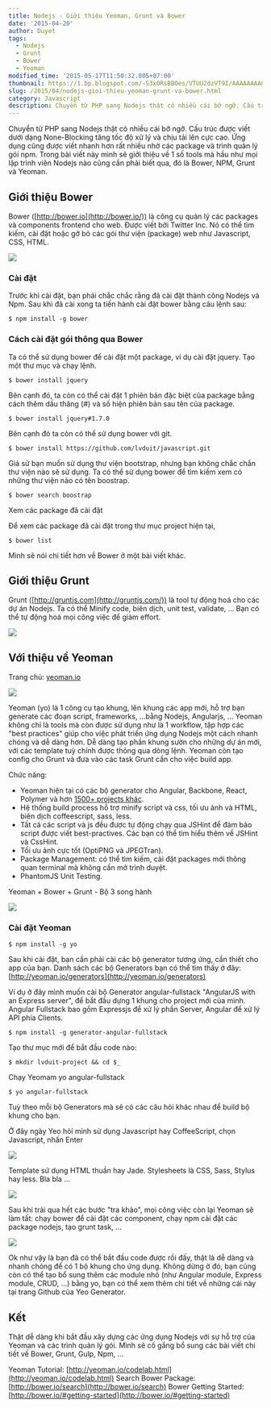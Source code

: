 ```yaml
---
title: Nodejs - Giới thiệu Yeoman, Grunt và Bower
date: '2015-04-20'
author: Duyet
tags:
  - Nodejs
  - Grunt
  - Bower
  - Yeoman
modified_time: '2015-05-17T11:50:32.805+07:00'
thumbnail: https://1.bp.blogspot.com/-S3xORsBBOes/VTUU2dzVT9I/AAAAAAAACTw/v0XhVPBgDfE/s1600/bower.png
slug: /2015/04/nodejs-gioi-thieu-yeoman-grunt-va-bower.html
category: Javascript
description: Chuyển từ PHP sang Nodejs thật có nhiều cái bỡ ngỡ. Cấu trúc được viết dưới dạng None-Blocking tăng tốc độ xử lý và chịu tải lên cực cao. Ứng dụng cũng được viết nhanh hơn rất nhiều nhờ các package và trình quản lý gói npm. Trong bài viết này mình sẽ giới thiệu về 1 số tools mà hầu như mọi lập trình viên Nodejs nào cũng cần phải biết qua, đó là Bower, NPM, Grunt và Yeoman.
---
```


Chuyển từ PHP sang Nodejs thật có nhiều cái bỡ ngỡ. Cấu trúc được viết dưới dạng None-Blocking tăng tốc độ xử lý và chịu tải lên cực cao. Ứng dụng cũng được viết nhanh hơn rất nhiều nhờ các package và trình quản lý gói npm. Trong bài viết này mình sẽ giới thiệu về 1 số tools mà hầu như mọi lập trình viên Nodejs nào cũng cần phải biết qua, đó là Bower, NPM, Grunt và Yeoman.

## Giới thiệu Bower

Bower ([http://bower.io](http://bower.io/)) là công cụ quản lý các packages và components frontend cho web. Được viết bởi Twitter Inc. Nó có thể tìm kiếm, cài đặt hoặc gỡ bõ các gói thư viện (package) web như Javascript, CSS, HTML.

![](https://1.bp.blogspot.com/-S3xORsBBOes/VTUU2dzVT9I/AAAAAAAACTw/v0XhVPBgDfE/s1600/bower.png)

### Cài đặt

Trước khi cài đặt, bạn phải chắc chắc rằng đã cài đặt thành công Nodejs và Npm. Sau khi đã cài xong ta tiến hành cài đặt bower bằng câu lệnh sau:

```
$ npm install -g bower
```

### Cách cài đặt gói thông qua Bower

Ta có thể sử dụng bower để cài đặt một package, ví dụ cài đặt jquery. Tạo một thư mục và chạy lệnh.

```
$ bower install jquery
```

Bên cạnh đó, ta còn có thể cài đặt 1 phiên bản đặc biệt của package bằng cách thêm dấu thăng (#) và số hiện phiên bản sau tên của package.

```
$ bower install jquery#1.7.0
```

Bên cạnh đó ta còn có thể sử dụng bower với git.

```
$ bower install https://github.com/lvduit/javascript.git
```

Giả sử bạn muốn sử dụng thư viện bootstrap, nhưng bạn không chắc chắn thư viện nào sẽ sử dụng. Ta có thể sử dụng bower để tìm kiếm xem có những thư viện nào có tên boostrap.

```
$ bower search boostrap
```

Xem các package đã cài đặt

Để xem các package đã cài đặt trong thư mục project hiện tại,

```
$ bower list
```

Mình sẽ nói chi tiết hơn về Bower ở một bài viết khác.

## Giới thiệu Grunt

Grunt ([http://gruntjs.com](http://gruntjs.com/)) là tool tự động hoá cho các dự án Nodejs. Ta có thể Minify code, biên dịch, unit test, validate, ... Bạn có thể tự động hoá mọi công việc để giảm effort.

![](https://2.bp.blogspot.com/-bEpKWPHnB0k/VTUVwgNafOI/AAAAAAAACT4/WelLMu7wB-U/s1600/grunt.png)

## Với thiệu về Yeoman

Trang chủ: [yeoman.io](http://yeoman.io/)

![](https://3.bp.blogspot.com/-iWaRUE9laHg/VTUQLSe3r4I/AAAAAAAACTk/BQhQmLPIiMo/s1600/yeoman.png)

Yeoman (yo) là 1 công cụ tạo khung, lên khung các app mới, hỗ trợ bạn generate các đoạn script, frameworks, ...bằng Nodejs, Angularjs, ... Yeoman không chỉ là tools mà còn được sử dụng như là 1 workflow, tập hợp các "best practices" giúp cho việc phát triển ứng dụng Nodejs một cách nhanh chóng và dễ dàng hơn.
Dễ dàng tạo phần khung sườn cho những dự án mới, với các template tuỳ chỉnh được thông qua dòng lệnh. Yeoman còn tạo config cho Grunt và đưa vào các task Grunt cần cho việc build app.

Chức năng:

- Yeoman hiện tại có các bộ generator cho Angular, Backbone, React, Polymer và hơn [1500+ projects khác](http://yeoman.io/generators).
- Hệ thống build process hỗ trợ minify script và css, tối ưu ảnh và HTML, biên dịch coffeescript, sass, less.
- Tất cả các script và js đều được tự động chạy qua JSHint để đảm bảo script được viết best-practives. Các bạn có thể tìm hiểu thêm về JSHint và CssHint.
- Tối ưu ảnh cực tốt (OptiPNG và JPEGTran).
- Package Management: có thể tìm kiếm, cài đặt packages mới thông quan terminal mà không cần mở trình duyệt.
- PhantomJS Unit Testing.

Yeoman + Bower + Grunt - Bộ 3 song hành

![](https://4.bp.blogspot.com/-RfsS9jWKACs/VTUWnPxbkPI/AAAAAAAACUA/st104-Cz0zg/s1600/workflow.c3cc.jpg)

### Cài đặt Yeoman

```
$ npm install -g yo
```

Sau khi cài đặt, bạn cần phải cài các bộ generator tương ứng, cần thiết cho app của bạn.
Danh sách các bộ Generators bạn có thể tìm thấy ở đây: [http://yeoman.io/generators](http://yeoman.io/generators)

Ví dụ ở đây mình muốn cài bộ Generator angular-fullstack "AngularJS with an Express server", để bắt đầu dựng 1 khung cho project mới của mình. Angular Fullstack bao gồm Expressjs để xử lý phần Server, Angular để xử lý API phía Clients.

```
$ npm install -g generator-angular-fullstack
```

Tạo thư mục mới để bắt đầu code nào:

```
$ mkdir lvduit-project && cd $_
```

Chạy Yeomam yo angular-fullstack

```
$ yo angular-fullstack
```

Tuỳ theo mỗi bộ Generators mà sẽ có các câu hỏi khác nhau để build bộ khung cho bạn.

Ở đây ngày Yeo hỏi mình sử dụng Javascript hay CoffeeScript, chọn Javascript, nhấn Enter

![](https://1.bp.blogspot.com/-JS4IVTQ76pE/VTUZ0WWP0sI/AAAAAAAACUM/Y4E3uTeypDc/s1600/yeo-gen-1.png)

Template sử dụng HTML thuần hay Jade.
Stylesheets là CSS, Sass, Stylus hay less.
Bla bla ...

![](https://3.bp.blogspot.com/-v5ljyFQlBCg/VTUbE1af25I/AAAAAAAACUY/Wb39OZzT_cc/s1600/yeo-gen-2.png)

Sau khi trải qua hết các bước "tra khảo", mọi công việc còn lại Yeoman sẽ làm tất: chạy bower để cài đặt các component, chạy npm cài đặt các package nodejs, tạo grunt task, ...

![](https://2.bp.blogspot.com/-rWE7j79ddcs/VTUcP7G-CAI/AAAAAAAACUk/1zpNC_27ZTk/s1600/yeo-gen-3.png)

Ok như vậy là bạn đã có thể bắt đầu code được rồi đấy, thật là dễ dàng và nhanh chóng để có 1 bộ khung cho ứng dụng.
Không dừng ở đó, bạn cũng còn có thể tạo bổ sung thêm các module nhỏ (như Angular module, Express module, CRUD, ...) bằng yo, bạn có thể xem thêm chi tiết về những cái này tại trang Github của Yeo Generator.

## Kết

Thật dễ dàng khi bắt đầu xây dựng các ứng dụng Nodejs với sự hỗ trợ của Yeoman và các trình quản lý gói. Mình sẽ cố gắng bổ sung các bài viết chi tiết về Bower, Grunt, Gulp, Npm, ...

Yeoman Tutorial: [http://yeoman.io/codelab.html](http://yeoman.io/codelab.html)
Search Bower Package: [http://bower.io/search](http://bower.io/search)
Bower Getting Started: [http://bower.io/#getting-started](http://bower.io/#getting-started)

